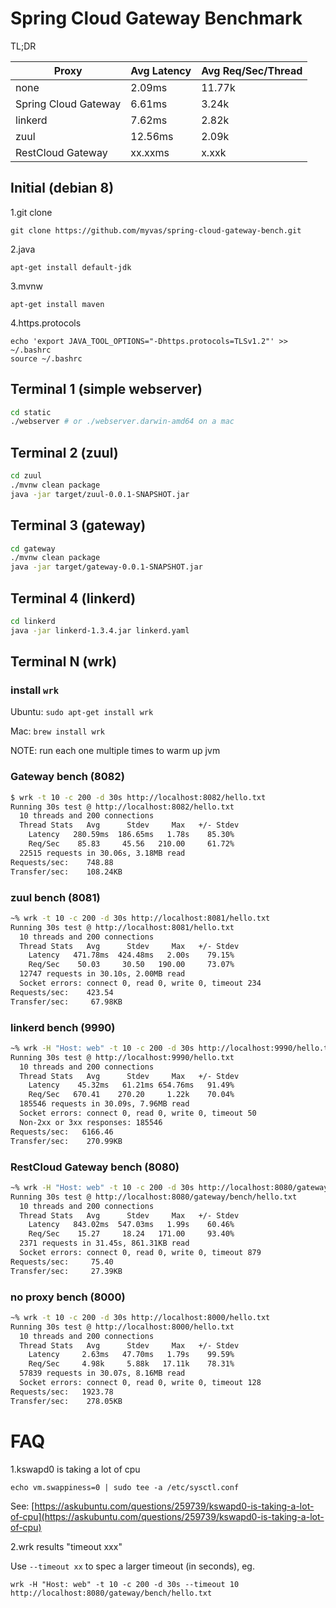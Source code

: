 Spring Cloud Gateway Benchmark
=======

TL;DR

Proxy | Avg Latency | Avg Req/Sec/Thread
-- | -- | -- 
none | 2.09ms | 11.77k
Spring Cloud Gateway | 6.61ms | 3.24k
linkerd | 7.62ms | 2.82k
zuul | 12.56ms | 2.09k
RestCloud Gateway | xx.xxms | x.xxk

## Initial (debian 8)
1.git clone
```
git clone https://github.com/myvas/spring-cloud-gateway-bench.git
```
2.java
```
apt-get install default-jdk
```
3.mvnw
```
apt-get install maven
```
4.https.protocols
```
echo 'export JAVA_TOOL_OPTIONS="-Dhttps.protocols=TLSv1.2"' >> ~/.bashrc
source ~/.bashrc
```

## Terminal 1 (simple webserver)

```bash
cd static
./webserver # or ./webserver.darwin-amd64 on a mac
```

## Terminal 2 (zuul)
```bash
cd zuul
./mvnw clean package
java -jar target/zuul-0.0.1-SNAPSHOT.jar 
```

## Terminal 3 (gateway)
```bash
cd gateway
./mvnw clean package
java -jar target/gateway-0.0.1-SNAPSHOT.jar 
```

## Terminal 4 (linkerd)
```bash
cd linkerd
java -jar linkerd-1.3.4.jar linkerd.yaml
```

## Terminal N (wrk)

### install `wrk`
Ubuntu: `sudo apt-get install wrk`

Mac: `brew install wrk`

NOTE: run each one multiple times to warm up jvm

### Gateway bench (8082)
```bash
$ wrk -t 10 -c 200 -d 30s http://localhost:8082/hello.txt
Running 30s test @ http://localhost:8082/hello.txt
  10 threads and 200 connections
  Thread Stats   Avg      Stdev     Max   +/- Stdev
    Latency   280.59ms  186.65ms   1.78s    85.30%
    Req/Sec    85.83     45.56   210.00     61.72%
  22515 requests in 30.06s, 3.18MB read
Requests/sec:    748.88
Transfer/sec:    108.24KB
```

### zuul bench (8081)
```bash
~% wrk -t 10 -c 200 -d 30s http://localhost:8081/hello.txt
Running 30s test @ http://localhost:8081/hello.txt
  10 threads and 200 connections
  Thread Stats   Avg      Stdev     Max   +/- Stdev
    Latency   471.78ms  424.48ms   2.00s    79.15%
    Req/Sec    50.03     30.50   190.00     73.07%
  12747 requests in 30.10s, 2.00MB read
  Socket errors: connect 0, read 0, write 0, timeout 234
Requests/sec:    423.54
Transfer/sec:     67.98KB
```

### linkerd bench (9990)
```bash
~% wrk -H "Host: web" -t 10 -c 200 -d 30s http://localhost:9990/hello.txt
Running 30s test @ http://localhost:9990/hello.txt
  10 threads and 200 connections
  Thread Stats   Avg      Stdev     Max   +/- Stdev
    Latency    45.32ms   61.21ms 654.76ms   91.49%
    Req/Sec   670.41    270.20     1.22k    70.04%
  185546 requests in 30.09s, 7.96MB read
  Socket errors: connect 0, read 0, write 0, timeout 50
  Non-2xx or 3xx responses: 185546
Requests/sec:   6166.46
Transfer/sec:    270.99KB
```

### RestCloud Gateway bench (8080)
```bash
~% wrk -H "Host: web" -t 10 -c 200 -d 30s http://localhost:8080/gateway/bench/hello.txt
Running 30s test @ http://localhost:8080/gateway/bench/hello.txt
  10 threads and 200 connections
  Thread Stats   Avg      Stdev     Max   +/- Stdev
    Latency   843.02ms  547.03ms   1.99s    60.46%
    Req/Sec    15.27     18.24   171.00     93.40%
  2371 requests in 31.45s, 861.31KB read
  Socket errors: connect 0, read 0, write 0, timeout 879
Requests/sec:     75.40
Transfer/sec:     27.39KB
```

### no proxy bench (8000)
```bash
~% wrk -t 10 -c 200 -d 30s http://localhost:8000/hello.txt
Running 30s test @ http://localhost:8000/hello.txt
  10 threads and 200 connections
  Thread Stats   Avg      Stdev     Max   +/- Stdev
    Latency     2.63ms   47.70ms   1.79s    99.59%
    Req/Sec     4.98k     5.88k   17.11k    78.31%
  57839 requests in 30.07s, 8.16MB read
  Socket errors: connect 0, read 0, write 0, timeout 128
Requests/sec:   1923.78
Transfer/sec:    278.05KB
```

# FAQ
1.kswapd0 is taking a lot of cpu
```
echo vm.swappiness=0 | sudo tee -a /etc/sysctl.conf
```
See: [https://askubuntu.com/questions/259739/kswapd0-is-taking-a-lot-of-cpu](https://askubuntu.com/questions/259739/kswapd0-is-taking-a-lot-of-cpu)

2.wrk results "timeout xxx"

Use `--timeout xx` to spec a larger timeout (in seconds), eg.
```
wrk -H "Host: web" -t 10 -c 200 -d 30s --timeout 10 http://localhost:8080/gateway/bench/hello.txt
```
